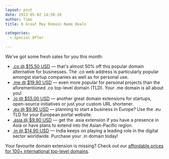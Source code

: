 ```yaml
---
layout: post
date: 2013-05-02 14:50:10
author: Timo
title: 6 Great May Domain Name Deals

categories:
  - Special Offer

---
```


We've got some fresh sales for you this month:

- [.co @ $15.50 USD](https://iwantmyname.com/domains/co-colombian-domain-name-registration-for-colombia) &mdash; that's almost 50% off this popular domain alternative for businesses. The .co web address is particularly popular amongst startup companies as well as for personal use.
- [.me @ $19.90 USD](https://iwantmyname.com/domains/me-montenegrean-domain-name-registration-for-montenegro) &mdash; even more popular for personal projects than the aforementioned .co top-level domain (TLD). Your .me domain is all about you!
- [.io @ $55.00 USD](https://iwantmyname.com/domains/io-domain-name-registration-for-british-indian-ocean-territory) &mdash; another great domain extensions for startups, open-source initiatives or just your custom URL shortener.
- [.eu @ $9.90 USD](https://iwantmyname.com/domains/eu-european-domain-name-registration-for-europe) &mdash; planning to start a business in Europe? Use the .eu TLD for your European portal website.
- [.asia @ $9.90 USD](https://iwantmyname.com/domains/asia-domain-name-registration-for-asia) &mdash; get the .asia extension if you have a presence in Asia or have plans to extend into the Asian-Pacific region.
- [.in @ $14.90 USD](https://iwantmyname.com/domains/in-indian-domain-name-registration-for-india) &mdash; India keeps on playing a leading role in the digital sector worldwide. Purchase your .in domain today!

Your favourite domain extension is missing? Check out our [affordable prices for 100+ international top-level domains](http://iwantmyname.com/domains/domain-name-registration-list-of-extensions).

